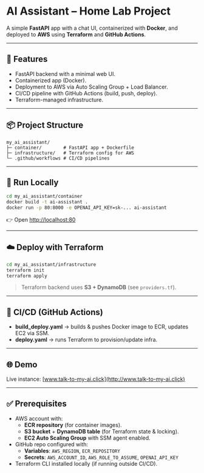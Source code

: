 # AI Assistant – Home Lab Project

A simple **FastAPI** app with a chat UI, containerized with **Docker**, and deployed to **AWS** using **Terraform** and **GitHub Actions**.

---

## 🚀 Features
- FastAPI backend with a minimal web UI.
- Containerized app (Docker).
- Deployment to AWS via Auto Scaling Group + Load Balancer.
- CI/CD pipeline with GitHub Actions (build, push, deploy).
- Terraform-managed infrastructure.

---

## 📦 Project Structure
```
my_ai_assistant/
├─ container/        # FastAPI app + Dockerfile
├─ infrastructure/   # Terraform config for AWS
└─ .github/workflows # CI/CD pipelines
```

---

## 🐳 Run Locally
```bash
cd my_ai_assistant/container
docker build -t ai-assistant .
docker run -p 80:8000 -e OPENAI_API_KEY=sk-... ai-assistant
```

👉 Open [http://localhost:80](http://localhost:80)

---

## ☁️ Deploy with Terraform
```bash
cd my_ai_assistant/infrastructure
terraform init
terraform apply
```

> Terraform backend uses **S3 + DynamoDB** (see `providers.tf`).

---

## 🔄 CI/CD (GitHub Actions)
- **build_deploy.yaml** → builds & pushes Docker image to ECR, updates EC2 via SSM.  
- **deploy.yaml** → runs Terraform to provision/update infra.  

---

## 🌐 Demo
Live instance: [www.talk-to-my-ai.click](http://www.talk-to-my-ai.click)

---

## ✅ Prerequisites
- AWS account with:
  - **ECR repository** (for container images).
  - **S3 bucket** + **DynamoDB table** (for Terraform state & locking).
  - **EC2 Auto Scaling Group** with SSM agent enabled.
- GitHub repo configured with:
  - **Variables**: `AWS_REGION`, `ECR_REPOSITORY`
  - **Secrets**: `AWS_ACCOUNT_ID`, `AWS_ROLE_TO_ASSUME`, `OPENAI_API_KEY`
- Terraform CLI installed locally (if running outside CI/CD).

